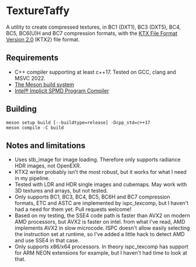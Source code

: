# TextureTaffy

A utility to create compressed textures, in BC1 (DXT1), BC3 (DXT5), BC4, BC5, BC6(U)H and BC7 compression formats, with the [KTX File Format Version 2.0](https://registry.khronos.org/KTX/specs/2.0/ktxspec.v2.html) (KTX2) file format.

## Requirements

* C++ compiler supporting at least c++17. Tested on GCC, clang and MSVC 2022.
* [The Meson build system](https://mesonbuild.com/)
* [Intel® Implicit SPMD Program Compiler](https://ispc.github.io/)

## Building

```
meson setup build [--buildtype=release] -Dcpp_std=c++17
meson compile -C build
```


## Notes and limitations
* Uses stb_image for image loading. Therefore only supports radiance HDR images, not OpenEXR.
* KTX2 writer probably isn't the most robust, but it works for what I need in my pipeline.
* Tested with LDR and HDR single images and cubemaps. May work with 3D textures and arrays, but not tested.
* Only supports BC1, BC3, BC4, BC5, BC6H and BC7 compression formats, ETC and ASTC are implemented by ispc_texcomp,
but I haven't had a need for them yet. Pull requests welcome!
* Based on my testing, the SSE4 code path is faster than AVX2 on modern AMD processors, but AVX2 is faster on intel.
from what I've read, AMD implements AVX2 in slow microcode. ISPC doesn't allow easily selecting the instruction set at runtime,
so I've added a little hack to detect AMD and use SSE4 in that case.
* Only supports x86/x64 processors. In theory ispc_texcomp has support for ARM NEON extensions for example, but I haven't had time to look at that.
